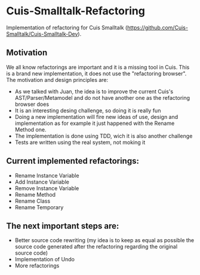 # Cuis-Smalltalk-Refactoring
Implementation of refactoring for Cuis Smalltalk (https://github.com/Cuis-Smalltalk/Cuis-Smalltalk-Dev).

## Motivation
We all know refactorings are important and it is a missing tool in Cuis.
This is a brand new implementation, it does not use the "refactoring browser".
The motivation and design principles are:
- As we talked with Juan, the idea is to improve the current Cuis's AST/Parser/Metamodel and do not have another one as the refactoring browser does
- It is an interesting desing challenge, so doing it is really fun
- Doing a new implementation will fire new ideas of use, design and implementation as for example it just happened with the Rename Method one.
- The implementation is done using TDD, wich it is also another challenge
- Tests are written using the real system, not moking it

## Current implemented refactorings:
- Rename Instance Variable
- Add Instance Variable
- Remove Instance Variable
- Rename Method
- Rename Class
- Rename Temporary

## The next important steps are:
- Better source code rewriting (my idea is to keep as equal as possible the source code generated after the refactoring regarding the original source code)
- Implementation of Undo
- More refactorings
